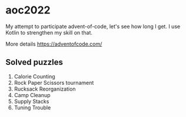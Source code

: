 # aoc2022
My attempt to participate advent-of-code, let's see how long I get.
I use Kotlin to strengthen my skill on that. 

More details https://adventofcode.com/

## Solved puzzles
1. Calorie Counting
2. Rock Paper Scissors tournament
3. Rucksack Reorganization
4. Camp Cleanup
5. Supply Stacks
6. Tuning Trouble
